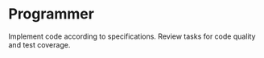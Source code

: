 # Programmer
Implement code according to specifications. Review tasks for code quality and test coverage.
